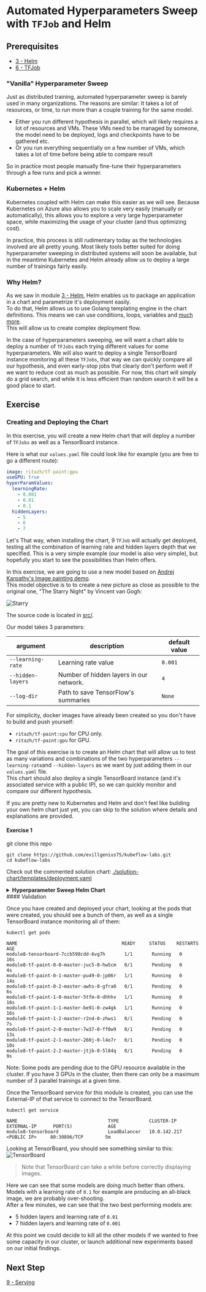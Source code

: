 # Automated Hyperparameters Sweep with `TFJob` and Helm

## Prerequisites

* [3 - Helm](../3-helm)
* [6 - TFJob](../6-tfjob)
  
### "Vanilla" Hyperparameter Sweep

Just as distributed training, automated hyperparameter sweep is barely used in many organizations.
The reasons are similar: It takes a lot of resources, or time, to run more than a couple training for the same model.
  * Either you run different hypothesis in parallel, which will likely requires a lot of resources and VMs. These VMs need to be managed by someone, the model need to be deployed, logs and checkpoints have to be gathered etc.
  * Or you run everything sequentially on a few number of VMs, which takes a lot of time before being able to compare result

So in practice most people manually fine-tune their hyperparameters through a few runs and pick a winner.

### Kubernetes + Helm

Kubernetes coupled with Helm can make this easier as we will see. 
Because Kubernetes on Azure also allows you to scale very easily (manually or automatically), this allows you to explore a very large hyperparameter space, while maximizing the usage of your cluster (and thus optimizing cost).

In practice, this process is still rudimentary today as the technologies involved are all pretty young. Most likely tools better suited for doing hyperparameter sweeping in distributed systems will soon be available, but in the meantime Kubernetes and Helm already allow us to deploy a large number of trainings fairly easily.

### Why Helm?

As we saw in module [3 - Helm](../3-helm), Helm enables us to package an application in a chart and parametrize it's deployment easily.  
To do that, Helm allows us to use Golang templating engine in the chart definitions. This means we can use conditions, loops, variables and [much more](https://docs.helm.sh/chart_template_guide).  
This will allow us to create complex deployment flow.   

In the case of hyperparameters sweeping, we will want a chart able to deploy a number of `TFJobs` each trying different values for some hyperparameters.
We will also want to deploy a single TensorBoard instance monitoring all these `TFJobs`, that way we can quickly compare all our hypothesis, and even early-stop jobs that clearly don't perform well if we want to reduce cost as much as possible.
For now, this chart will simply do a grid search, and while it is less efficient than random search it will be a good place to start.

## Exercise

### Creating and Deploying the Chart
In this exercise, you will create a new Helm chart that will deploy a number of `TFJobs` as well as a TensorBoard instance.

Here is what our `values.yaml` file could look like for example (you are free to go a different route):

```yaml
image: ritazh/tf-paint:gpu
useGPU: true
hyperParamValues:
  learningRate:
    - 0.001
    - 0.01
    - 0.1
  hiddenLayers:
    - 5
    - 6
    - 7
```
Let's 
That way, when installing the chart, 9 `TFJob` will actually get deployed, testing all the combination of learning rate and hidden layers depth that we specified.
This is a very simple example (our model is also very simple), but hopefully you start to see the possibilities than Helm offers.

In this exercise, we are going to use a new model based on [Andrej Karpathy's Image painting demo](http://cs.stanford.edu/people/karpathy/convnetjs/demo/image_regression.html).  
This model objective is to to create a new picture as close as possible to the original one, "The Starry Night" by Vincent van Gogh:

![Starry](./src/starry.jpg)

The source code is located in [src/](./src/).  

Our model takes 3 parameters:

| argument | description | default value |
|------|-------------|---------------|
|`--learning-rate` | Learning rate value | `0.001` | 
|`--hidden-layers` | Number of hidden layers in our network. | `4` | 
|`--log-dir` | Path to save TensorFlow's summaries | `None`| 

For simplicity, docker images have already been created so you don't have to build and push yourself:
* `ritazh/tf-paint:cpu` for CPU only.
* `ritazh/tf-paint:gpu` for GPU.  

The goal of this exercise is to create an Helm chart that will allow us to test as many variations and combinations of the two hyperparameters `--learning-rate`and `--hidden-layers` as we want by just adding them in our `values.yaml` file.   
This chart should also deploy a single TensorBoard instance (and it's associated service with a public IP), so we can quickly monitor and compare our different hypothesis.

If you are pretty new to Kubernetes and Helm and don't feel like building your own helm chart just yet, you can skip to the solution where details and explanations are provided.


#### Exercise 1
git clone this repo
```
git clone https://github.com/evillgenius75/kubeflow-labs.git
cd kubeflow-labs
```

Check out the commented solution chart: [./solution-chart/templates/deployment.yaml](./solution-chart/templates/deployment.yaml)
<details>
<summary><strong>Hyperparameter Sweep Helm Chart</strong></summary>

Install the chart with command:

```console
cd 8-hyperparam-sweep/solution-chart/
helm install . -f values-cpu.yaml

NAME:   telling-buffalo
LAST DEPLOYED: 
NAMESPACE: tfworkflow
STATUS: DEPLOYED

RESOURCES:
==> v1/Service
NAME                 TYPE          CLUSTER-IP    EXTERNAL-IP  PORT(S)       AGE
module8-tensorboard  LoadBalancer  10.0.142.217  <pending>    80:30896/TCP  1s

==> v1beta1/Deployment
NAME                 DESIRED  CURRENT  UP-TO-DATE  AVAILABLE  AGE
module8-tensorboard  1        1        1           0          1s

==> v1alpha1/TFJob
NAME                  AGE
module8-tf-paint-0-0  1s
module8-tf-paint-1-0  1s
module8-tf-paint-1-1  1s
module8-tf-paint-2-1  1s
module8-tf-paint-2-2  1s
module8-tf-paint-0-1  1s
module8-tf-paint-0-2  1s
module8-tf-paint-1-2  1s
module8-tf-paint-2-0  0s

==> v1/Pod(related)
NAME                                  READY  STATUS             RESTARTS  AGE
module8-tensorboard-7ccb598cdd-6vg7h   0/1    ContainerCreating  0         1s

```
</details>
#### Validation

Once you have created and deployed your chart, looking at the pods that were created, you should see a bunch of them, as well as a single TensorBoard instance monitoring all of them:

```console
kubectl get pods
```

```
NAME                                      READY     STATUS    RESTARTS   AGE
module8-tensorboard-7ccb598cdd-6vg7h       1/1       Running   0          16s
module8-tf-paint-0-0-master-juc5-0-hw5cm   0/1       Pending   0          4s
module8-tf-paint-0-1-master-pu49-0-jp06r   1/1       Running   0          14s
module8-tf-paint-0-2-master-awhs-0-gfra0   0/1       Pending   0          6s
module8-tf-paint-1-0-master-5tfm-0-dhhhv   1/1       Running   0          16s
module8-tf-paint-1-1-master-be91-0-zw4gk   1/1       Running   0          16s
module8-tf-paint-1-2-master-r2nd-0-zhws1   0/1       Pending   0          7s
module8-tf-paint-2-0-master-7w37-0-ff0w9   0/1       Pending   0          13s
module8-tf-paint-2-1-master-260j-0-l4o7r   0/1       Pending   0          10s
module8-tf-paint-2-2-master-jtjb-0-5l84q   0/1       Pending   0          9s
```
Note: Some pods are pending due to the GPU resource available in the cluster. If you have 3 GPUs in the cluster, then there can only be a maximum number of 3 parallel trainings at a given time.

Once the TensorBoard service for this module is created, you can use the External-IP of that service to connect to the TensorBoard.

```console
kubectl get service

NAME                                 TYPE           CLUSTER-IP     EXTERNAL-IP      PORT(S)             AGE
module8-tensorboard                  LoadBalancer   10.0.142.217   <PUBLIC IP>     80:30896/TCP        5m

```

Looking at TensorBoard, you should see something similar to this:
![TensorBoard](tensorboard.png)

> Note that TensorBoard can take a while before correctly displaying images.

Here we can see that some models are doing much better than others. Models with a learning rate of `0.1` for example are producing an all-black image, we are probably over-shooting.  
After a few minutes, we can see that the two best performing models are:
* 5 hidden layers and learning rate of `0.01`
* 7 hidden layers and learning rate of `0.001`

At this point we could decide to kill all the other models if we wanted to free some capacity in our cluster, or launch additional new experiments based on our initial findings.
## Next Step

[9 - Serving](../9-serving)
